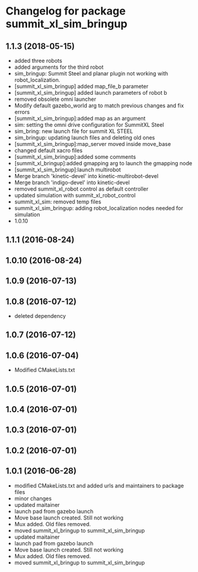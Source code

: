# Changelog for package summit\_xl\_sim\_bringup

## 1.1.3 (2018-05-15)

-   added three robots
-   added arguments for the third robot
-   sim\_bringup: Summit Steel and planar plugin not working with
    robot\_localization.
-   \[summit\_xl\_sim\_bringup\] added map\_file\_b parameter
-   \[summit\_xl\_sim\_bringup\] added launch parameters of robot b
-   removed obsolete omni launcher
-   Modify default gazebo\_world arg to match previous changes and fix
    errors
-   \[summit\_xl\_sim\_bringup\]:added map as an argument
-   sim: setting the omni drive configuration for SummitXL Steel
-   sim\_bring: new launch file for summit XL STEEL
-   sim\_bringup: updating launch files and deleting old ones
-   \[summit\_xl\_sim\_bringup\]:map\_server moved inside move\_base
-   changed default xacro files
-   \[summit\_xl\_sim\_bringup\]:added some comments
-   \[summit\_xl\_bringup\]:added gmapping arg to launch the gmapping
    node
-   \[summit\_xl\_sim\_bringup\]:launch multirobot
-   Merge branch 'kinetic-devel' into kinetic-multirobot-devel
-   Merge branch 'indigo-devel' into kinetic-devel
-   removed summit\_xl\_robot control as default controller
-   updated simulation with summit\_xl\_robot\_control
-   summit\_xl\_sim: removed temp files
-   summit\_xl\_sim\_bringup: adding robot\_localization nodes needed
    for simulation
-   1.0.10

## 1.1.1 (2016-08-24)

## 1.0.10 (2016-08-24)

## 1.0.9 (2016-07-13)

## 1.0.8 (2016-07-12)

-   deleted dependency

## 1.0.7 (2016-07-12)

## 1.0.6 (2016-07-04)

-   Modified CMakeLists.txt

## 1.0.5 (2016-07-01)

## 1.0.4 (2016-07-01)

## 1.0.3 (2016-07-01)

## 1.0.2 (2016-07-01)

## 1.0.1 (2016-06-28)

-   modified CMakeLists.txt and added urls and maintainers to package
    files
-   minor changes
-   updated maitainer
-   launch pad from gazebo launch
-   Move base launch created. Still not working
-   Mux added. Old files removed.
-   moved summit\_xl\_bringup to summit\_xl\_sim\_bringup
-   updated maitainer
-   launch pad from gazebo launch
-   Move base launch created. Still not working
-   Mux added. Old files removed.
-   moved summit\_xl\_bringup to summit\_xl\_sim\_bringup